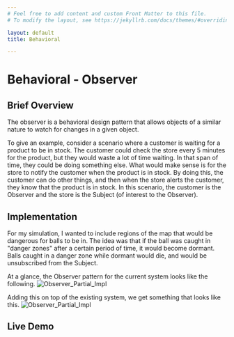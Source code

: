 ```yaml
---
# Feel free to add content and custom Front Matter to this file.
# To modify the layout, see https://jekyllrb.com/docs/themes/#overriding-theme-defaults

layout: default
title: Behavioral

---
```

# Behavioral - Observer

## Brief Overview

The observer is a behavioral design pattern that allows objects of a similar nature to watch for changes in a given object. 

To give an example, consider a scenario where a customer is waiting for a product to be in stock. The customer could check the store every 5 minutes for the product, but they would waste a lot of time waiting. In that span of time, they could be doing something else. What would make sense is for the store to notify the customer when the product is in stock. By doing this, the customer can do other things, and then when the store alerts the customer, they know that the product is in stock. In this scenario, the customer is the Observer and the store is the Subject (of interest to the Observer).

## Implementation

For my simulation, I wanted to include regions of the map that would be dangerous for balls to be in. The idea was that if the ball was caught in "danger zones" after a certain period of time, it would become dormant. Balls caught in a danger zone while dormant would die, and would be unsubscribed from the Subject.

At a glance, the Observer pattern for the current system looks like the following.
![Observer_Partial_Impl](/diagrams/observer_impl_partial.png)

Adding this on top of the existing system, we get something that looks like this.
![Observer_Partial_Impl](/diagrams/observer_impl_full.png)


## Live Demo

<div style="width: 100%; height:400px">
    <canvas class="canvas"></canvas>
</div>
<script src="dist/behavioral.js" defer></script>